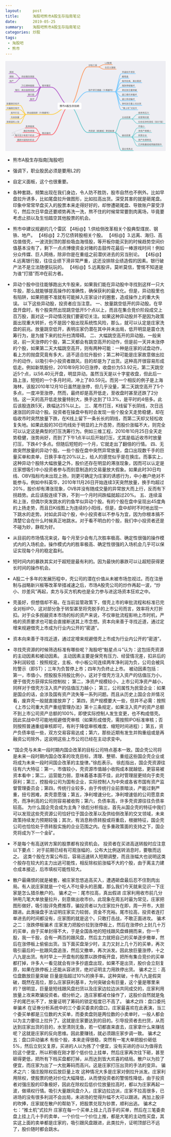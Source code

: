 ```yaml
---
layout:     post
title:      淘股吧熊市A股生存指南笔记
date:       2019-05-25
summary:    淘股吧熊市A股生存指南笔记
categories: 炒股
tags:
 - 淘股吧
 - 熊市
---
```


![视觉卡片][1]

[1]: https://raw.githubusercontent.com/3xp10it/pic/master/熊市A股生存指南.png

- 熊市A股生存指南[淘股吧]

- 强调下，职业股民必须是要用L2的

- 自定义面板，这个也很重要。

- 各种套路，频繁出现在我们身边，令人防不胜防，股市自然也不例外。比如早盘拉升诱多，比如尾盘拉升做图形，比如拉高出货。深受其害的就是砸尾盘。印象中常常早盘买入的股票本来走得好好的，却惨遭砸尾盘、导致账户蒙受浮亏，然后次日早盘还要顺势再洗一洗，熬不住的时候常常要割肉离场，毕竟要考虑止损以及生怕踏空其他股票的机会。

- 熊市中建议规避的几个雷区 【4标@】1.供给侧改革相关个股典型煤炭、钢铁、地产。 【4标@】2.万亿债转股相关个股。 【4标@】3.远离、海归、高估值借壳，一波流到顶的那些吸血海怪股，等开板你能买到的时候趋势空间价值基本没有了，剩下一点点博傻资金对赌的击鼓传花最后一棒游戏时间！例如分众传媒、巨人网络，除非你是在重组之前潜伏进去的另当别论。 【4标@】4.远离银行股，往往业绩下滑非常严重，这还没排除业绩造假的因素。银行破产法不是立法随便玩玩的。 【4标@】5.远离股评。莫听莫信，警惕不知道是为谁“打猎”而冲在前方者。

- 异动个股中往往能够跑出大牛股来，如果我们能在异动股中寻找到这样一只大牛股，那么就能够提高操作的准确性，确保获利的最大化。但是，异动股里也有陷阱，如果把握不准就有可能掉入庄家设计的圈套，造成操作上的重大失误。 以下这些异动股，投资者应当注意。 一、放量跳空低开的异动股。在早盘开盘时，有个股突然出现跳空低开5个点以上，而且在集合竞价阶段成交上百万股，面对这一异动情况我们要密切关注。如果这种异动股并不是因为政策面出现重大转折，也不是因个股出现系统性风险，那么，就可以认定是庄家洗盘的前兆。放量跳空低开，表明庄家仍潜在其中并未出局，低开明显是震仓洗筹行为，是为接下来的拉升扫清障碍。 二、大幅跳空高开的异动股。一般来说，前一天涨停的个股，第二天都会有跳空高开的动作，但是前一天并未涨停的个股，如果第二天大幅跳空高开，则有两种可能：一种是庄家的试盘动作，看上方的抛盘究竟有多大，适不适合拉升股价；第二种可能是庄家故意做出拉升的动作，以吸引中小投资者跟风，目的却是为了出货。这种高开很容易形成低走。例如新筑股份，2010年9月30日涨停，收盘价为53.92元，第二天跳空近5个点，以56.40元开盘，明显异动。虽然当天是以十字星收盘，但此后一路上涨，短短的一个多月时间，冲上了80.59元。而另一个相反的例子是上海海林，该股2010年12月10日虽然是涨停，但几乎没量，第二天跳空高开了5个多点，一度冲至涨停，然而，最终却是高开低走，至收盘时甚至还跌了2分钱。这一天的高开低走放量特别大，换手达到了13.3%，是平时的4倍多。此后该股连跌5天，跌幅达25%以上。 三、尾市打压，K线留下长阴线，次日迅速涨回的异动个股。投资者在操盘中有时会发现一些个股全天走势稳健，却在临收市时突然放量下跌，在K线上留下一条长长的阴线，而第二天却又轻松收复失地。如果此股的30日均线处于明显的上升态势，而股价涨幅不大，则完全可以认定这是典型的打压洗筹行为。例如三维工程，2010年10月25日全天走势稳健，涨势尚好，而到了下午1点半以后开始打压，尤其是临近收市时放量打压，下跌4个多点。但随后短短的一个月，它就走出了翻倍的行情。 四、无故突然放量的异动个股。一些个股在盘中突然异常放量，盘口出现数千手的巨量买单和卖单，日换手率在20%以上，给人的感觉似乎是在换庄。而事实上，这种异动个股除大幅放量之外，股价还存在明显的滞涨现象，因而可以认定是庄家想吸引中小投资者参与而刻意制造的交易量放大假象。如果此时30日均线、OBV指标均未出现上扬，则更可确定为庄家的诱惑行为，中小散户绝对不能参与。例如中科英华，2010年11月26日开始连续3天突然放量，换手均超过20%，股价却有滞涨现象，OVB并没有随成交量的异常放大而上行，反而有下拐趋势。此后该股连续下跌，不到一个月时间跌幅就超过20%。 五、连续温和上涨，但偶尔突发跳水的钓鱼竿似异动个股。有的个股在盘中呈现出45度角的上扬走势，而且日K线图上为连续的小阳线，但是，盘中却时不时地出现一下跳水的走势。对如此异动个股，中小投资者以不参与为宜，因为你根本搞不清楚它会在什么时候真正地跳水。对于看不明白的个股，我们中小投资者还是不碰为妙，静观为好。

- 从目前的市场情况来说，每个月至少会有几次胜率极高、确定性很强的操作模式内的入场机会。操作模式内的胜率极高、确定性很强的入场机会几乎可以保证实现每个月的稳定盈利。

- 短时间内的暴跌其实对于超短是最有利的。因为最快的暴跌可以让超短获得更长时间的操作机会。

- A股二十多年的发展历程中，壳公司的潜在价值从未被市场忽视过。而在注册制与战略新兴板等改革举措减速之后，市场A股壳公司的炒作再起一波，“炒小、炒差风”再起，卖方与买方机构也是全力参与进这场资本狂欢之中。

- 壳虽好，但想借却不易。在当前监管政策下，借壳上市的审批流程和标准已完全对标IPO，这对部分急于转型甚至将壳脱手的上市公司而言，效率将大打折扣。对于众多觊觎资本市场的标的资产来说，不仅审批流程影响上市时机，严格的资质要求也可能会直接断送其上市念想。资本向来善于寻找近道，通过定增来规避借壳上市成为行业内公开的“密道”。

- 资本向来善于寻找近道，通过定增来规避借壳上市成为行业内公开的“密道”。

- 寻找壳资源的时候筛选标准有哪些呢？淘股吧“魁星点斗”认为：这包括壳资源的主动因素和被动因素。 主动因素主要是保壳有压力、经营情况差，扣非后的净利润较低：按照规定，主板、中小板公司连续两年净利润为负，公司会被风险警示（即ST）；三年为负暂停上市；四年为负终止上市。 被动因素包括： 第一，市值小，控股股东持股比例小，这对于借壳方注入资产的估值压力小，便于借壳方获得实际控制权； 第二，净资产规模较小，上市公司净资产越小，同样对于借壳方注入资产的估值压力越小； 第三，公司属性为民营企业：如果是国企的话，会涉及国有资产流失等一系列问题。而且从历史上国企合并情况看，废弃壳一般就直接放弃了； 第四，资产规模要大一些，但并不必需：按照《上市公司重大资产重组管理办法》第十三条规定，如果注入资产的资产总额不到上市公司资产总额的100%，即使实际控制人发生变更，也不构成借壳。因此实战中尽可能地规避借壳审核（如果形成借壳，需按照IPO标准审核；否则按照普通重组审核即可，有利于降低审核难度、缩短时间进程）； 第五，资产负债率低一些，双方交易容易达成；第六，那些近期有发生并购重组或是再融资公司除外，这说明这些上市公司已经在主动求变中。

- “国企壳与未来一段时期内国企改革的目标公司特点基本一致。国企壳公司将是未来一段时期内国企改革的攻克目标，清理、整顿、重组这些国企壳企业或将成为未来一段时间国企改革的主旋律。”徐彪表示。 徐彪指出，国企壳资源往往有六大特征：第一，市值较小，壳资源市值越小收购成本就越低，更容易被资本看中；第二，运营能力弱，意味着基本面不佳，此时管理层更倾向于卖壳获利；第三，控股母公司为国有企业，实际控制人为中央或各省市国有资产监督管理委员会；第四，传统行业较多，由于传统行业前景暗淡，产能过剩严重，扭亏困难，卖壳意愿强；第五，净利增速分化，净利增速低的公司愿意卖壳，而净利高的公司则容易被收购；第六，负债率高，许多壳资源往往负债率较高。 为什么国企壳会成为主角？徐彪分析指出，首先从国企壳的特征中我们可以发现这些壳资源公司恰好位于国企改革以及供给侧改革的交叉领域，未来政策持续发力预期较强；其次，有消息称债转股或将重启，根据特征，国企壳公司也恰恰处于债转股实施的企业范围之内。在多重政策面的支持之下，国企壳将成为下一个金矿。

- 不是每个有高送转方案的股票都有投资机会。 投资者在买进高送转股时应注意以下要点： 对于前期已经有可观涨幅的，公布大比例送转消息时，要敬而远之。 这类个股在方案公布后，容易迅速转入短期调整，而且涨幅大也说明这类个股存在较大的主力出逃可能性，相反除权前涨幅不大的个股，由于离主力建仓成本接近，后市填权可能性较大。

- 散户最痛恨的就是被套，被庄家忽悠追高买入，遭遇砸盘最后忍不住割肉出局。有人说庄家就是一个吃人不吐骨头的恶魔，那么我们今天就来见识一下庄家是怎么猎杀散户的。 骗术之一：尾市拉高，真出假进 庄家利用收市前几分钟用几笔大单放量拉升，刻意做出收市价。此现象在周五时最为常见，庄家把图形做好，吸引股评免费推荐，骗投资者以为庄家拉升在即，周一开市，大胆跟进。此类操盘手法证明庄家实力较弱，资金不充裕。尾市拉高，投资者连打单进去的时间都没有，庄家图的就是这个。只敢打击战，不敢正面进攻。 骗术之二：涨跌停板骗术 庄家发力把股价拉到涨停板上，然后在涨停价上封几十万的买单，由于买单封得不大，于是全国各地的短线跟风盘蜂拥而来，你一千股，我一千股，会有一两百的跟风盘，然后主力就把自己的买单逐步撤单，然后在涨停板上偷偷出货。当下面买盘渐少时，主力又封上几十万的买单，再次吸引最后的一批跟风盘追涨，然后又撤单，再次派发。因此放巨量涨停，十之八九是出货。有时早上一开盘有的股票以跌停板开盘，把所有集合竞价的买单都打掉，许多人一看见就会有许多抄底盘出现，如果不是出货，股价会立刻复原，如果在跌停板上还能从容进货，绝对证明主力用跌停出货。 骗术之三：高位盘数放巨量突破 巨量是指超过10%的换手率。这种突破，十有八九是假突破，既然在高位，那么庄家获利基丰，为何突破会有巨量，这个量是哪里来的？很明显，巨量是短线跟风盘扫货以及庄家边拉边派共同成交的，庄家利用放量上攻来欺骗投资者。细分析之，连庄家都减仓操作了，这股价自然就是兔子的尾巴长不了，放量证明了筹码的锁定程度已不高了。 骗术之四：盘口委托单骗术 在证券分析系统中的三个委买委卖的盘口，庄家最喜欢在此表演，当三个委买单都是三位数的大买单，而委卖盘则是两位数的小卖单时，一般人都会以为主力要往上拉升了。这就是庄家要达到的目的。引导投资者去扫货，从而达到庄家出货的目的，水至清则无鱼，若一切都直来直去，庄家拿什么来赚钱呢？这就是庄家的反向思维。因此要赚钱，就必须跟庄家步调一致。 骗术之五：盘口异动骗术 有些个股，本来走得很稳，突然有一笔大单把股价砸低5%，然后立刻又复原，买进的人以为拣了个便宜，没有买进的亦以为值得去捡这个便宜，所以积极在刚才那个低价位上挂单，然后庄家再次往下砸，甚至砸得更低，把所有下档买盘都打掉，从而达到皆大欢喜的结局。散户以为捡了便宜，而庄家为出了一大批筹码而高兴。这是庄家打压出货的手法的变异。 骗术之六：强庄股除权后放巨量上攻 这种情况大多是庄家对倒拉升派发。庄家利用除权，使股票的绝对价位大幅降低，从而使投资者的警惕性降低，由于投资者对强庄股的印象极好，因此在除权后低价位放量拉高时，都以为庄家再起一波，做填权行情。吸引大量跟风盘介入，庄家边拉边派，庄家不拉高很多，已进场的没有很多利润不会出局，未进场的觉得升幅不大可以跟进。再加上股评的吹捧，庄家就在散户的帮助下，把股票兑现为钞票，顺利出逃。 骗术之七：“推土机”式拉升 庄家在每一个买单上挂上几百手的买单，然后在三笔委卖盘上挂上几十手的卖单，一个价位一个价位上推，都是大笔的主动性买盘，其实这上面的卖单都是庄家的，吸引跟风盘跟进，此类拉升，证明顶部已不远了，股价随时都会跳水。

